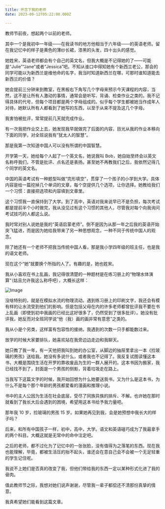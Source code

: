 ```yaml
---
title: 怀念下我的老师
date: 2023-09-12T05:22:00.000Z

---
```



教师节前夜，想起两个以前的老师。

其中一个是我初中一年级——在我读书的地方他相当于六年级——的英语老师。留在我记忆中的样子是黄色的薄纱长裙，漆黑的头发，四十出头的感觉。

她姓宋，英语老师都会有个自己的英文名，但我大概是不记得她的了——可能是“Julie”“Jane”或者“Jessica”吧。不知从谁口中得知她有个新西兰老公，那会的同学可能以为新西兰是维他命的名字，我当时知道新西兰在哪，可那时谁知道能去新西兰的价值？

她会提前三分钟来到教室，在黑板右下角写几个字母来预示今天课程的内容，当然，这不是让所有人激动的事情，通常会是听写、背诵、检查作业之类的。我不记得具体的代号，但每个项目都是两个字母组成的。似乎每个学生都被她当作成年人对待，她默认所有人都看到了她写的东西，以至于从来不提及这几个字母。

我害怕被批评，常常提前几天就完成作业。

有一次我把作业交上去，她发现我早就做完了后面的内容，目光从我的作业本移向下面的同学，对全班说我有“犹太人的智慧”。

那是我第一次知道中国人可以没有所谓的中国智慧。

开学第一天，她给每个人起了一个英文名，她说我叫 Bob，她自始至终会以英文名称呼我们，不管是批评、点名还是表扬。甚至她不再教我们之后，我依然记得几个同学的英文名。

中国的英语考试有一种题型叫做“完形填空”，贯穿了一个孩子的小学到大学。具体内容是给一篇挖掉几个单词的文章，每个空提供几个选项，让你选择。她教给我们一个习惯：直接把选项和内容填到文章里。

这个习惯我一直保持到了大学。到了高中，英语对我来说早已不是负担，每次考试都是提前半个小时做完，我从没见过有这个习惯的其他人，尽管我对每个向我询问考试技巧的人都这么说。

我时常对别人说她是我的“英语启蒙老师”。倒不是因为从那一年之后我的英语开始突飞猛进，而是因为她给我带来了另一种思想观念，一种不同于传统中国人的观念。

除了她还有一个老师不把我当传统中国人看，那是我小学四年级的班主任，也是我的语文老师。

现在这个“她”就要换个所指的人了。有趣的是，她也姓宋。

我从小喜欢在书上乱画，我记得很清楚的一种题材是在练习册上的“物理水体演算“（姑且允许我这么称呼吧），大概长这样：

![Image](https://prod-files-secure.s3.us-west-2.amazonaws.com/4eed8d0c-48f7-4215-be40-7d7c2c312228/40005b59-43d9-4a62-997c-5f572b3e6fa1/Screenshot_2023-09-10_at_09.55.18.png?X-Amz-Algorithm=AWS4-HMAC-SHA256&X-Amz-Content-Sha256=UNSIGNED-PAYLOAD&X-Amz-Credential=AKIAT73L2G45EIPT3X45%2F20231113%2Fus-west-2%2Fs3%2Faws4_request&X-Amz-Date=20231113T131511Z&X-Amz-Expires=3600&X-Amz-Signature=0b96a4321c64980a6fe5d68a6de94ff87d9605a54f23f7a4abf3a84dd0b8897c&X-Amz-SignedHeaders=host&x-id=GetObject)

没啥特别的，就是在模拟水流的物理流动。遇到练习册上的印刷文字，我还会有模有样的让水流受到他们的影响。但是包括父母在内的许多老师都曾批评我不要在书上乱画（即使到初中我画的已经比这好很多了，仍然受到了很多批评）。她没有批评我，她反而对全班同学说“他（我）画的画非常有意思”之类的。

我从小是个另类，这样富有包容性的接纳，我遇到的次数一只手都能数过来。

放学的时候大家要排队，她喜欢站在我旁边边走边和我聊天。

她只教了我一年，有一天他把我叫到她的办公室，从脚边的抽屉里拿出一本《捡玻璃的男孩》送给我。她没有多说什么，或者我也不记得了。我反复试图读懂这本书，大概是围绕生活在开罗的靠收废品为生的一群人展开的。这本书因为搬家，我已经找不到了，封面是一个男孩的侧影，背着垃圾走在路上。

当我写下这篇文字的时候，我开始回想为什么她要送我书，又为什么是这本书，为什么不是每个那个年龄的男孩都爱看的漫画和推理小说。

书中的主人公因为生活在社会底层，受尽了同族异族的排斥、不解。也许她在那时就看到了我长大后会遇到的困境，希望用这本书给予我力量吧。

那年我 10 岁，捡玻璃的男孩 15 岁。如果她再见到我，会是她预想中我长大的样子吗？

后来，和所有中国孩子一样，初中，高中，大学。语文和英语碰巧成为了我最拿手的两个科目。大概这就是无常中的命中注定吧。

之后的老师，都不过化为了记忆中的一张张脸，没有值得为之落笔的东西。现在我也能理解，毕竟，都被生活压的抬不起头，谁还会在意自己会不会被一个无足轻重的学生记住呢。

我说不上她们是否真的改变了我，但他们带给我的东西一定以某种形式化进了我的骨肉。

值此教师节之际，我想对她们说声谢谢，尽管我一辈子都偿还不清那份真挚的情意。

我真希望她们能看到这篇文章。


